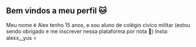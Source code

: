 ## Bem vindos a meu perfil 🐱
Meu nome é Alex tenho 15 anos, e sou aluno de colégio civíco militar
(estou sendo obrigado e me inscrever nessa plataforma por nota 🤡)
Insta: alexx__yus ⭐
